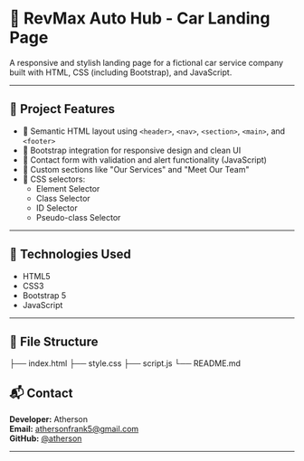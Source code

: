 # 🚗 RevMax Auto Hub - Car Landing Page

A responsive and stylish landing page for a fictional car service company built with HTML, CSS (including Bootstrap), and JavaScript.

---

## 📌 Project Features

- 🧱 Semantic HTML layout using `<header>`, `<nav>`, `<section>`, `<main>`, and `<footer>`
- 🎨 Bootstrap integration for responsive design and clean UI
- 📝 Contact form with validation and alert functionality (JavaScript)
- 🧩 Custom sections like "Our Services" and "Meet Our Team"
- 🎯 CSS selectors:
  - Element Selector
  - Class Selector
  - ID Selector
  - Pseudo-class Selector

---

## 🚀 Technologies Used

- HTML5
- CSS3
- Bootstrap 5
- JavaScript

---

## 📂 File Structure
├── index.html
├── style.css
├── script.js
└── README.md



## 📬 Contact

**Developer:** Atherson  
**Email:** [athersonfrank5@gmail.com](mailto:athersonfrank5@gmail.com)  
**GitHub:** [@atherson](https://github.com/atherson)

---



